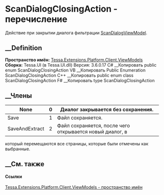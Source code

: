 # ScanDialogClosingAction - перечисление
Действие при закрытии диалога фильтрации
[ScanDialogViewModel](T_Tessa_Extensions_Platform_Client_ViewModels_ScanDialogViewModel.htm).
## __Definition
 **Пространство имён:**
[Tessa.Extensions.Platform.Client.ViewModels](N_Tessa_Extensions_Platform_Client_ViewModels.htm)  
 **Сборка:** Tessa.UI (в Tessa.UI.dll) Версия: 3.6.0.17
C# __Копировать
     public enum ScanDialogClosingAction
VB __Копировать
     Public Enumeration ScanDialogClosingAction
C++ __Копировать
     public enum class ScanDialogClosingAction
F# __Копировать
     type ScanDialogClosingAction
##  __Члены
None| 0|  Диалог закрывается без сохранения.  
---|---|---  
Save| 1|  Файл сохраняется.  
SaveAndExtract| 2|  Файл сохраняется, после чего открывается новый диалог, в
который перемещаются все страницы, которые были отмечены как выбранные.  
## __См. также
#### Ссылки
[Tessa.Extensions.Platform.Client.ViewModels - пространство
имён](N_Tessa_Extensions_Platform_Client_ViewModels.htm)
